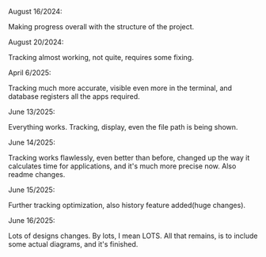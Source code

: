 August 16/2024:

Making progress overall with the structure of the project.


August 20/2024:

Tracking almost working, not quite, requires some fixing.


April 6/2025:

Tracking much more accurate, visible even more in the terminal, and database registers all the apps required.


June 13/2025:

Everything works. Tracking, display, even the file path is being shown. 

June 14/2025:

Tracking works flawlessly, even better than before, changed up the way it calculates time for applications, and it's much more precise now. Also readme changes.

June 15/2025:

Further tracking optimization, also history feature added(huge changes).

June 16/2025:

Lots of designs changes. By lots, I mean LOTS. All that remains, is to include some actual diagrams, and it's finished.